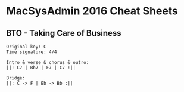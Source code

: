 # MacSysAdmin 2016 Cheat Sheets

## BTO - Taking Care of Business

```
Original key: C
Time signature: 4/4

Intro & verse & chorus & outro:
||: C7 | Bb7 | F7 | C7 :||

Bridge:
||: C -> F | Eb -> Bb :||
```
